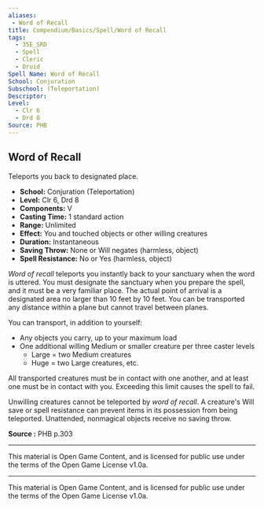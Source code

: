 ```yaml
---
aliases:
 - Word of Recall
title: Compendium/Basics/Spell/Word of Recall
tags:  
  - 35E_SRD  
  - Spell  
  - Cleric  
  - Druid  
Spell Name: Word of Recall
School: Conjuration
Subschool: (Teleportation)
Descriptor: 
Level:  
  - Clr 6  
  - Drd 8  
Source: PHB
---
```


## Word of Recall

Teleports you back to designated place.

- **School:** Conjuration (Teleportation)  
- **Level:** Clr 6, Drd 8  
- **Components:** V  
- **Casting Time:** 1 standard action  
- **Range:** Unlimited  
- **Effect:** You and touched objects or other willing creatures  
- **Duration:** Instantaneous  
- **Saving Throw:** None or Will negates (harmless, object)  
- **Spell Resistance:** No or Yes (harmless, object)  

*Word of recall* teleports you instantly back to your sanctuary when the word is uttered. You must designate the sanctuary when you prepare the spell, and it must be a very familiar place. The actual point of arrival is a designated area no larger than 10 feet by 10 feet. You can be transported any distance within a plane but cannot travel between planes.

You can transport, in addition to yourself:

- Any objects you carry, up to your maximum load  
- One additional willing Medium or smaller creature per three caster levels  
  - Large = two Medium creatures  
  - Huge = two Large creatures, etc.  

All transported creatures must be in contact with one another, and at least one must be in contact with you. Exceeding this limit causes the spell to fail.

Unwilling creatures cannot be teleported by *word of recall*. A creature's Will save or spell resistance can prevent items in its possession from being teleported. Unattended, nonmagical objects receive no saving throw.



**Source :** PHB p.303

---

This material is Open Game Content, and is licensed for public use under  
the terms of the Open Game License v1.0a.

---

This material is Open Game Content, and is licensed for public use under the terms of the Open Game License v1.0a.
